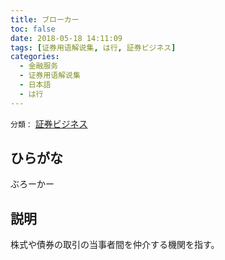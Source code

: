 ```yaml
---
title: ブローカー
toc: false
date: 2018-05-18 14:11:09
tags: [证券用语解说集, は行, 証券ビジネス]
categories:
  - 金融服务
  - 证券用语解说集
  - 日本語
  - は行
---
```


`分類：` [証券ビジネス](/tags/証券ビジネス/)

## ひらがな

ぶろーかー

## 説明

株式や債券の取引の当事者間を仲介する機関を指す。
